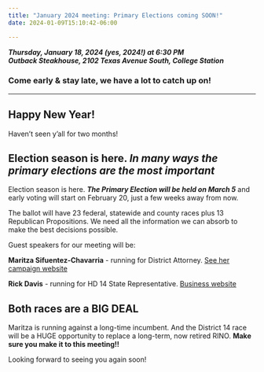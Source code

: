 ```yaml
---
title: "January 2024 meeting: Primary Elections coming SOON!"
date: 2024-01-09T15:10:42-06:00

---
```


**_Thursday, January 18, 2024 (yes, 2024!) at 6:30 PM_**  
**_<strong><span class="hilite">Outback Steakhouse</span></strong>, 2102 Texas Avenue South, College Station_**

### Come early & stay late, we have a lot to catch up on!

---

## Happy New Year!

Haven’t seen y’all for two months!  

## Election season is here. *<span class="hilite">In many ways the primary elections are the most important</span>*

Election season is here. ***The Primary Election will be held on March 5*** and early voting will start on February 20, just a few weeks away from now.   

The ballot will have 23 federal, statewide and county races plus 13 Republican Propositions. We need all the information we can absorb to make the best decisions possible.  

Guest speakers for our meeting will be:

**<span class="hilite">Maritza Sifuentez-Chavarria</span>** - running for District Attorney. [See her campaign website](https://maritzafordistrictattorney.com/new-home-copy)  

**<span class="hilite">Rick Davis</span>** - running for HD 14 State Representative. [Business website](https://www.attorneyrickdavis.com/)  

## Both races are a BIG DEAL

Maritza is running against a long-time incumbent. And the District 14 race will be a HUGE opportunity to replace a long-term, now retired RINO. **Make sure you make it to this meeting!!**  
 

Looking forward to seeing you again soon!